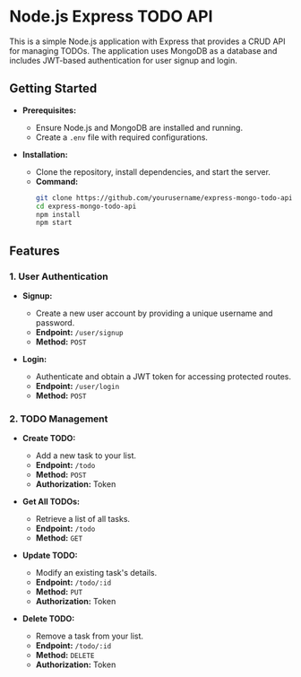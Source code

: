 # Node.js Express TODO API

This is a simple Node.js application with Express that provides a CRUD API for managing TODOs. The application uses MongoDB as a database and includes JWT-based authentication for user signup and login.

## Getting Started

- **Prerequisites:**
  - Ensure Node.js and MongoDB are installed and running.
  - Create a `.env` file with required configurations.

- **Installation:**
  - Clone the repository, install dependencies, and start the server.
  - **Command:**
    ```bash
    git clone https://github.com/yourusername/express-mongo-todo-api.git
    cd express-mongo-todo-api
    npm install
    npm start
    ```

## Features

### 1. User Authentication

- **Signup:**
  - Create a new user account by providing a unique username and password.
  - **Endpoint:** `/user/signup`
  - **Method:** `POST`

- **Login:**
  - Authenticate and obtain a JWT token for accessing protected routes.
  - **Endpoint:** `/user/login`
  - **Method:** `POST`

### 2. TODO Management

- **Create TODO:**
  - Add a new task to your list.
  - **Endpoint:** `/todo`
  - **Method:** `POST`
  - **Authorization:** Token

- **Get All TODOs:**
  - Retrieve a list of all tasks.
  - **Endpoint:** `/todo`
  - **Method:** `GET`

- **Update TODO:**
  - Modify an existing task's details.
  - **Endpoint:** `/todo/:id`
  - **Method:** `PUT`
  - **Authorization:** Token

- **Delete TODO:**
  - Remove a task from your list.
  - **Endpoint:** `/todo/:id`
  - **Method:** `DELETE`
  - **Authorization:** Token
